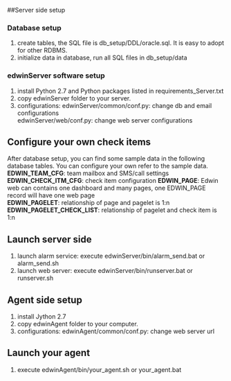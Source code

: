 ﻿##Server side setup

### Database setup  
1. create tables, the SQL file is db_setup/DDL/oracle.sql. 
   It is easy to adopt for other RDBMS.   
2. initialize data in database, run all SQL files in db_setup/data

### edwinServer software setup
1. install Python 2.7 and Python packages listed in requirements_Server.txt
2. copy edwinServer folder to your server.  
3. configurations:
   edwinServer/common/conf.py: change db and email configurations    
   edwinServer/web/conf.py: change web server configurations 
   
    
## Configure your own check items  
 After database setup, you can find some sample data in the following database tables. You can configure your own refer to the sample data.  
  **EDWIN_TEAM_CFG**: team mailbox and SMS/call settings 
  **EDWIN_CHECK_ITM_CFG**: check item configuration
  **EDWIN_PAGE**: Edwin web can contains one dashboard and many pages, one EDWIN_PAGE record will have one web page   
  **EDWIN_PAGELET**: relationship of page and pagelet is 1:n 
  **EDWIN_PAGELET_CHECK_LIST**: relationship of pagelet and check item is 1:n
       
   
## Launch server side 
1. launch alarm service: execute edwinServer/bin/alarm_send.bat or alarm_send.sh
2. launch web server: execute edwinServer/bin/runserver.bat or runserver.sh


   
## Agent side setup
1. install Jython 2.7
2. copy edwinAgent folder to your computer.
3. configurations: 
   edwinAgent/common/conf.py: change web server url   
    
    
## Launch your agent
1. execute edwinAgent/bin/your_agent.sh or your_agent.bat 

